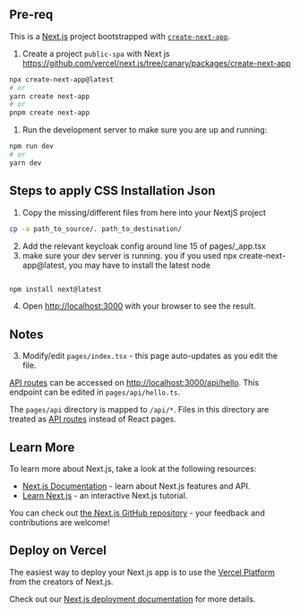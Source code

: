 ## Pre-req

This is a [Next.js](https://nextjs.org/) project bootstrapped with [`create-next-app`](https://github.com/vercel/next.js/tree/canary/packages/create-next-app).

1. Create a project `public-spa` with Next js https://github.com/vercel/next.js/tree/canary/packages/create-next-app

```sh
npx create-next-app@latest
# or
yarn create next-app
# or
pnpm create next-app
```

1. Run the development server to make sure you are up and running:

```bash
npm run dev
# or
yarn dev
```

## Steps to apply CSS Installation Json

1. Copy the missing/different files from here into your NextjS project

```sh
cp -a path_to_source/. path_to_destination/
```

2. Add the relevant keycloak config around line 15 of pages/\_app.tsx
3. make sure your dev server is running. you if you used npx create-next-app@latest, you may have to install the latest node

```sh

npm install next@latest

```

4. Open [http://localhost:3000](http://localhost:3000) with your browser to see the result.

## Notes

3. Modify/edit `pages/index.tsx` - this page auto-updates as you edit the file.

[API routes](https://nextjs.org/docs/api-routes/introduction) can be accessed on [http://localhost:3000/api/hello](http://localhost:3000/api/hello). This endpoint can be edited in `pages/api/hello.ts`.

The `pages/api` directory is mapped to `/api/*`. Files in this directory are treated as [API routes](https://nextjs.org/docs/api-routes/introduction) instead of React pages.

## Learn More

To learn more about Next.js, take a look at the following resources:

- [Next.js Documentation](https://nextjs.org/docs) - learn about Next.js features and API.
- [Learn Next.js](https://nextjs.org/learn) - an interactive Next.js tutorial.

You can check out [the Next.js GitHub repository](https://github.com/vercel/next.js/) - your feedback and contributions are welcome!

## Deploy on Vercel

The easiest way to deploy your Next.js app is to use the [Vercel Platform](https://vercel.com/new?utm_medium=default-template&filter=next.js&utm_source=create-next-app&utm_campaign=create-next-app-readme) from the creators of Next.js.

Check out our [Next.js deployment documentation](https://nextjs.org/docs/deployment) for more details.
